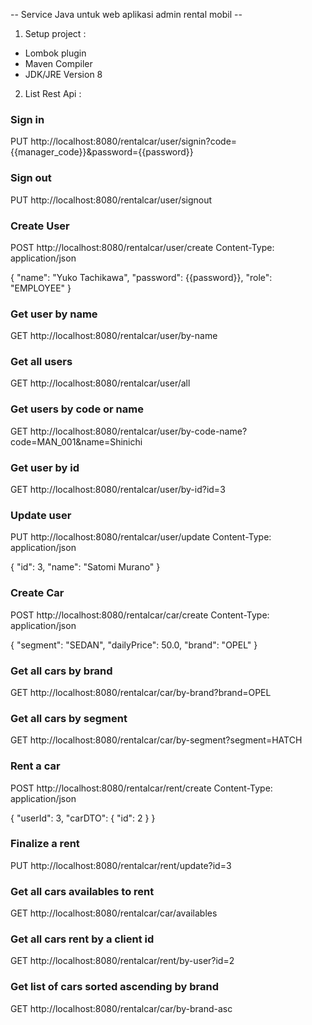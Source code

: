 -- Service Java untuk web aplikasi admin rental mobil --

1. Setup project : 
- Lombok plugin
- Maven Compiler
- JDK/JRE Version 8

2. List Rest Api :

### Sign in
PUT http://localhost:8080/rentalcar/user/signin?code={{manager_code}}&password={{password}}

### Sign out
PUT http://localhost:8080/rentalcar/user/signout

### Create User
POST http://localhost:8080/rentalcar/user/create
Content-Type: application/json

{
    "name": "Yuko Tachikawa",
    "password": {{password}},
    "role": "EMPLOYEE"
}

### Get user by name
GET http://localhost:8080/rentalcar/user/by-name

### Get all users
GET http://localhost:8080/rentalcar/user/all

### Get users by code or name
GET http://localhost:8080/rentalcar/user/by-code-name?code=MAN_001&name=Shinichi

### Get user by id
GET http://localhost:8080/rentalcar/user/by-id?id=3

### Update user
PUT http://localhost:8080/rentalcar/user/update
Content-Type: application/json

{
    "id": 3,
    "name": "Satomi Murano"
}

### Create Car
POST http://localhost:8080/rentalcar/car/create
Content-Type: application/json

{
  "segment": "SEDAN",
  "dailyPrice": 50.0,
  "brand": "OPEL"
}

### Get all cars by brand
GET http://localhost:8080/rentalcar/car/by-brand?brand=OPEL

### Get all cars by segment
GET http://localhost:8080/rentalcar/car/by-segment?segment=HATCH

### Rent a car
POST http://localhost:8080/rentalcar/rent/create
Content-Type: application/json

{
  "userId": 3,
  "carDTO": {
    "id": 2
  }
}

### Finalize a rent
PUT http://localhost:8080/rentalcar/rent/update?id=3

### Get all cars availables to rent
GET http://localhost:8080/rentalcar/car/availables

### Get all cars rent by a client id
GET http://localhost:8080/rentalcar/rent/by-user?id=2

### Get list of cars sorted ascending by brand
GET http://localhost:8080/rentalcar/car/by-brand-asc

